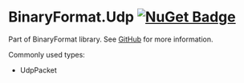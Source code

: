 # BinaryFormat.Udp [![NuGet Badge](https://img.shields.io/nuget/v/binaryformat.udp?logo=nuget)](https://www.nuget.org/packages/binaryformat.udp/)

Part of BinaryFormat library. See [GitHub](https://github.com/Kukkimonsuta/binaryformat) for more information.

Commonly used types:
- UdpPacket
